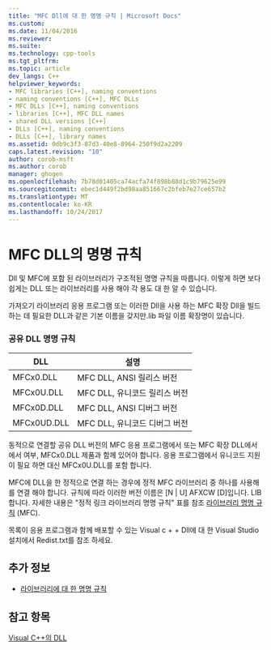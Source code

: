 ```yaml
---
title: "MFC Dll에 대 한 명명 규칙 | Microsoft Docs"
ms.custom: 
ms.date: 11/04/2016
ms.reviewer: 
ms.suite: 
ms.technology: cpp-tools
ms.tgt_pltfrm: 
ms.topic: article
dev_langs: C++
helpviewer_keywords:
- MFC libraries [C++], naming conventions
- naming conventions [C++], MFC DLLs
- MFC DLLs [C++], naming conventions
- libraries [C++], MFC DLL names
- shared DLL versions [C++]
- DLLs [C++], naming conventions
- DLLs [C++], library names
ms.assetid: 0db9c3f3-87d3-40e8-8964-250f9d2a2209
caps.latest.revision: "10"
author: corob-msft
ms.author: corob
manager: ghogen
ms.openlocfilehash: 7b78d01405ca74acfa74f898b88d1c9b79625e99
ms.sourcegitcommit: ebec1d449f2bd98aa851667c2bfeb7e27ce657b2
ms.translationtype: MT
ms.contentlocale: ko-KR
ms.lasthandoff: 10/24/2017
---
```

# <a name="naming-conventions-for-mfc-dlls"></a>MFC DLL의 명명 규칙
Dll 및 MFC에 포함 된 라이브러리가 구조적된 명명 규칙을 따릅니다. 이렇게 하면 보다 쉽게는 DLL 또는 라이브러리를 사용 해야 각 용도 대 한 알 수 있습니다.  
  
 가져오기 라이브러리 응용 프로그램 또는 이러한 Dll을 사용 하는 MFC 확장 Dll을 빌드하는 데 필요한 DLL과 같은 기본 이름을 갖지만.lib 파일 이름 확장명이 있습니다.  
  
### <a name="shared-dll-naming-convention"></a>공유 DLL 명명 규칙  
  
|DLL|설명|  
|---------|-----------------|  
|MFCx0.DLL|MFC DLL, ANSI 릴리스 버전|  
|MFCx0U.DLL|MFC DLL, 유니코드 릴리스 버전|  
|MFCx0D.DLL|MFC DLL, ANSI 디버그 버전|  
|MFCx0UD.DLL|MFC DLL, 유니코드 디버그 버전|  
  
 동적으로 연결할 공유 DLL 버전의 MFC 응용 프로그램에서 또는 MFC 확장 DLL에서에서 여부, MFCx0.DLL 제품과 함께 있어야 합니다. 응용 프로그램에서 유니코드 지원이 필요 하면 대신 MFCx0U.DLL를 포함 합니다.  
  
 MFC에 DLL을 한 정적으로 연결 하는 경우에 정적 MFC 라이브러리 중 하나를 사용해를 연결 해야 합니다. 규칙에 따라 이러한 버전 이름은 [N &#124; U] AFXCW [D]입니다. LIB 합니다. 자세한 내용은 "정적 링크 라이브러리 명명 규칙" 표를 참조 [라이브러리 명명 규칙](../mfc/library-naming-conventions.md) (MFC).  
  
 목록이 응용 프로그램과 함께 배포할 수 있는 Visual c + + Dll에 대 한 Visual Studio 설치에서 Redist.txt를 참조 하세요.  
  
## <a name="what-do-you-want-to-know-more-about"></a>추가 정보  
  
-   [라이브러리에 대 한 명명 규칙](../mfc/library-naming-conventions.md)  
  
## <a name="see-also"></a>참고 항목  
 [Visual C++의 DLL](../build/dlls-in-visual-cpp.md)